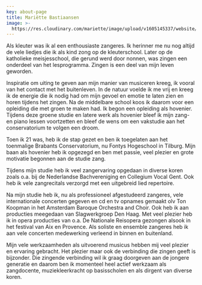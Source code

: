 ```yaml
---
key: about-page
title: Mariëtte Bastiaansen
image: >-
  https://res.cloudinary.com/mariette/image/upload/v1605145337/website/marietteProfiel_gszck2.jpg
---
```


Als kleuter was ik al een enthousiaste zangeres. Ik herinner me nu nog altijd de vele liedjes die ik als kind zong op de kleuterschool. Later op de katholieke meisjesschool, die gerund werd door nonnen, was zingen een onderdeel van het lesprogramma. Zingen is een deel van mijn leven geworden.

Inspiratie om uiting te geven aan mijn manier van musiceren kreeg, ik vooral van het contact met het buitenleven. In de natuur voelde ik me vrij en kreeg ik de energie die ik nodig had om mijn gevoel en emotie te laten zien en horen tijdens het zingen. Na de middelbare school  koos ik daarom voor een opleiding die met groen te maken had. Ik begon een opleiding als hovenier. Tijdens deze  groene studie en latere werk als hovenier bleef ik mijn zang-  en piano lessen voortzetten en bleef de wens om een vakstudie aan het conservatorium te volgen een droom. 

Toen ik 21 was, heb ik de stap gezet en ben ik toegelaten aan het toenmalige Brabants Conservatorium, nu Fontys Hogeschool in Tilburg. Mijn baan als hovenier heb ik opgezegd en ben met passie, veel plezier en grote motivatie begonnen aan de studie zang.

Tijdens mijn studie heb ik veel zangervaring opgedaan in diverse koren zoals o.a. bij de Nederlandse Bachvereniging en Collegium Vocal Gent. Ook heb ik vele zangrecitals verzorgd met een uitgebreid lied repertoire.

Na mijn studie heb ik, nu als professioneel afgestudeerd zangeres, vele internationale concerten gegeven en cd en tv opnames gemaakt olv Ton Koopman in het Amsterdam Baroque Orchestra and Choir. Ook heb ik aan producties meegedaan van Slagwerkgroep Den Haag. Met veel plezier heb ik in opera producties van o.a. De Nationale Reisopera gezongen alsook in het festival van Aix en Provence. Als soliste en ensemble zangeres heb ik aan vele concerten medewerking verleend in binnen en buitenland.

Mijn vele werkzaamheden als uitvoerend musicus hebben mij veel plezier en ervaring gebracht. Het plezier maar ook de verbinding die zingen geeft is bijzonder. Die zingende verbinding wil ik graag doorgeven aan de jongere generatie en daarom ben ik momenteel heel actief werkzaam als zangdocente,  muziekleerkracht op basisscholen en als dirgent van diverse koren.
